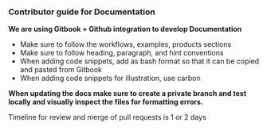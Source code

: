 ### Contributor guide for Documentation

**We are using Gitbook + Github integration to develop Documentation**

- Make sure to follow the workflows, examples, products sections
- Make sure to follow heading, paragraph, and hint conventions
- When adding code snippets, add as bash format so that it can be copied and pasted from Gitbook
- When adding code snippets for illustration, use carbon

**When updating the docs make sure to create a private branch and test locally and visually inspect the files for formatting errors.**

Timeline for review and merge of pull requests is 1 or 2 days
